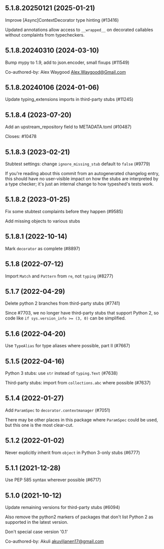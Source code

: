 ## 5.1.8.20250121 (2025-01-21)

Improve [Async]ContextDecorator type hinting (#13416)

Updated annotations allow access to `__wrapped__` on
decorated callables without complaints from typecheckers.

## 5.1.8.20240310 (2024-03-10)

Bump mypy to 1.9, add to json.encoder, small fixups (#11549)

Co-authored-by: Alex Waygood <Alex.Waygood@Gmail.com>

## 5.1.8.20240106 (2024-01-06)

Update typing_extensions imports in third-party stubs (#11245)

## 5.1.8.4 (2023-07-20)

Add an upstream_repository field to METADATA.toml (#10487)

Closes: #10478

## 5.1.8.3 (2023-02-21)

Stubtest settings: change `ignore_missing_stub` default to `false` (#9779)

If you're reading about this commit from an autogenerated changelog entry, this should have no user-visible impact on how the stubs are interpreted by a type checker; it's just an internal change to how typeshed's tests work.

## 5.1.8.2 (2023-01-25)

Fix some stubtest complaints before they happen (#9585)

Add missing objects to various stubs

## 5.1.8.1 (2022-10-14)

Mark `decorator` as complete (#8897)

## 5.1.8 (2022-07-12)

Import `Match` and `Pattern` from `re`, not `typing` (#8277)

## 5.1.7 (2022-04-29)

Delete python 2 branches from third-party stubs (#7741)

Since #7703, we no longer have third-party stubs that support Python 2, so code like `if sys.version_info >= (3, 0)` can be simplified.

## 5.1.6 (2022-04-20)

Use `TypeAlias` for type aliases where possible, part II (#7667)

## 5.1.5 (2022-04-16)

Python 3 stubs: use `str` instead of `typing.Text` (#7638)

Third-party stubs: import from `collections.abc` where possible (#7637)

## 5.1.4 (2022-01-27)

Add `ParamSpec` to `decorator.contextmanager` (#7051)

There may be other places in this package where `ParamSpec` could be used, but this one is the most clear-cut.

## 5.1.2 (2022-01-02)

Never explicitly inherit from `object` in Python 3-only stubs (#6777)

## 5.1.1 (2021-12-28)

Use PEP 585 syntax wherever possible (#6717)

## 5.1.0 (2021-10-12)

Update remaining versions for third-party stubs (#6094)

Also remove the python2 markers of packages that don't list Python 2
as supported in the latest version.

Don't special case version '0.1'

Co-authored-by: Akuli <akuviljanen17@gmail.com>

